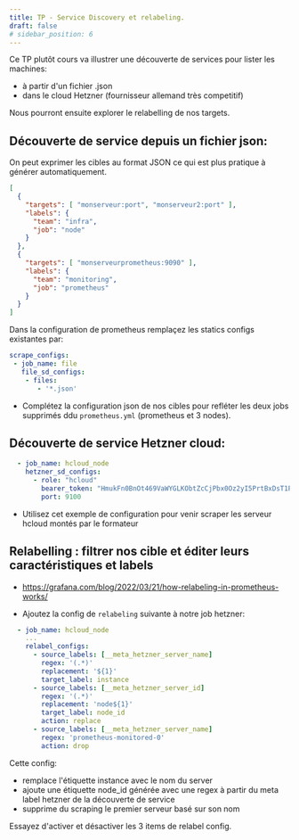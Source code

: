 ```yaml
---
title: TP - Service Discovery et relabeling.
draft: false
# sidebar_position: 6
---
```


Ce TP plutôt cours va illustrer une découverte de services pour lister les machines:

- à partir d'un fichier .json
- dans le cloud Hetzner (fournisseur allemand très competitif)

Nous pourront ensuite explorer le relabelling de nos targets.


## Découverte de service depuis un fichier json:

On peut exprimer les cibles au format JSON ce qui est plus pratique à générer automatiquement.

```json
[
  {
    "targets": [ "monserveur:port", "monserveur2:port" ],
    "labels": {
      "team": "infra",
      "job": "node"
    }
  },
  {
    "targets": [ "monserveurprometheus:9090" ],
    "labels": {
      "team": "monitoring",
      "job": "prometheus"
    }
  }
]
```

Dans la configuration de prometheus remplaçez les statics configs existantes par:

```yaml
scrape_configs:
 - job_name: file
   file_sd_configs:
    - files:
       - '*.json'
```

- Complétez la configuration json de nos cibles pour refléter les deux jobs supprimés ddu `prometheus.yml` (prometheus et 3 nodes).

## Découverte de service Hetzner cloud:

```yaml
  - job_name: hcloud_node
    hetzner_sd_configs:
      - role: "hcloud"
        bearer_token: "HmukFn0BnOt469VaWYGLKObtZcCjPbx0Oz2yI5PrtBxDsT1Pevs532A2obWoc6NJ"
        port: 9100
```

- Utilisez cet exemple de configuration pour venir scraper les serveur hcloud montés par le formateur


## Relabelling : filtrer nos cible et éditer leurs caractéristiques et labels


- https://grafana.com/blog/2022/03/21/how-relabeling-in-prometheus-works/

- Ajoutez la config de `relabeling` suivante à notre job hetzner:

```yaml
  - job_name: hcloud_node
    ...
    relabel_configs:
      - source_labels: [__meta_hetzner_server_name]
        regex: '(.*)'
        replacement: '${1}'
        target_label: instance
      - source_labels: [__meta_hetzner_server_id]
        regex: '(.*)'
        replacement: 'node${1}'
        target_label: node_id
        action: replace
      - source_labels: [__meta_hetzner_server_name]
        regex: 'prometheus-monitored-0'
        action: drop
```

Cette config:
  - remplace l'étiquette instance avec le nom du server
  - ajoute une étiquette node_id générée avec une regex à partir du meta label hetzner de la découverte de service
  - supprime du scraping le premier serveur basé sur son nom

Essayez d'activer et désactiver les 3 items de relabel config.